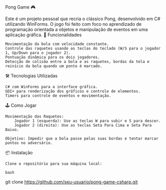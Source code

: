Pong Game 🎮

Este é um projeto pessoal que recria o clássico Pong, desenvolvido em C# utilizando WinForms. O jogo foi feito com foco no aprendizado de programação orientada a objetos e manipulação de eventos em uma aplicação gráfica.
🚀 Funcionalidades

    Movimentação da bola com velocidade constante.
    Controle das raquetes usando as teclas do teclado (W/S para o jogador 1, Up/Down para o jogador 2).
    Pontuação dinâmica para os dois jogadores.
    Detecção de colisão entre a bola e as raquetes, bordas da tela e reinício da bola quando um ponto é marcado.

🛠️ Tecnologias Utilizadas

    C# com WinForms para a interface gráfica.
    GDI+ para renderização dos gráficos e controle de elementos.
    Timers para controle de eventos e movimentação.

🕹️ Como Jogar

    Movimentação das Raquetes:
        Jogador 1 (esquerda): Use as teclas W para subir e S para descer.
        Jogador 2 (direita): Use as teclas Seta Para Cima e Seta Para Baixo.

    Objetivo: Impedir que a bola passe pelas suas bordas e tentar marcar pontos no adversário.

📦 Instalação

    Clone o repositório para sua máquina local:

    bash

git clone https://github.com/seu-usuario/pong-game-csharp.git